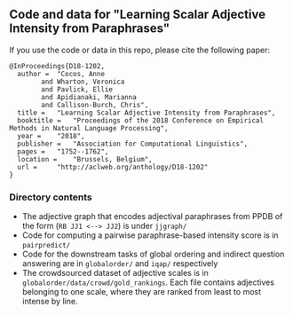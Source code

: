 ## Code and data for "Learning Scalar Adjective Intensity from Paraphrases"

If you use the code or data in this repo, please cite the following paper:

```
@InProceedings{D18-1202,
  author = 	"Cocos, Anne
		and Wharton, Veronica
		and Pavlick, Ellie
		and Apidianaki, Marianna
		and Callison-Burch, Chris",
  title = 	"Learning Scalar Adjective Intensity from Paraphrases",
  booktitle = 	"Proceedings of the 2018 Conference on Empirical Methods in Natural Language Processing",
  year = 	"2018",
  publisher = 	"Association for Computational Linguistics",
  pages = 	"1752--1762",
  location = 	"Brussels, Belgium",
  url = 	"http://aclweb.org/anthology/D18-1202"
}
```

### Directory contents

- The adjective graph that encodes adjectival paraphrases from PPDB of the form (`RB JJ1 <--> JJ2`) is under `jjgraph/`
- Code for computing a pairwise paraphrase-based intensity score is in `pairpredict/`
- Code for the downstream tasks of global ordering and indirect question answering are in `globalorder/` and `iqap/` respectively
- The crowdsourced dataset of adjective scales is in `globalorder/data/crowd/gold_rankings`. Each file contains adjectives belonging to one scale, where they are ranked from least to most intense by line.
